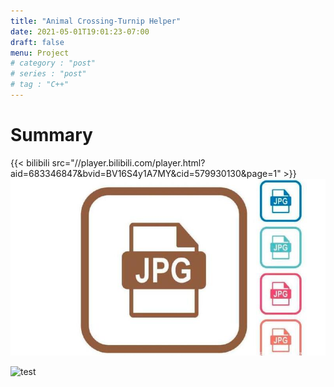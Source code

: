 ```yaml
---
title: "Animal Crossing-Turnip Helper"
date: 2021-05-01T19:01:23-07:00
draft: false
menu: Project
# category : "post"
# series : "post"
# tag : "C++"
---
```

# Summary

{{< bilibili src="//player.bilibili.com/player.html?aid=683346847&bvid=BV16S4y1A7MY&cid=579930130&page=1" >}}
 ![test](static/images/profile.jpg)

 ![test](ima/fishhook.gif)